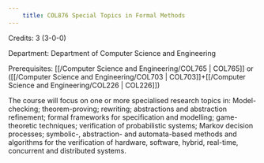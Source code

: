```yaml
---
    title: COL876 Special Topics in Formal Methods
---
```

Credits: 3 (3-0-0)

Department: Department of Computer Science and Engineering

Prerequisites: [[/Computer Science and Engineering/COL765 | COL765]] or ([[/Computer Science and Engineering/COL703 | COL703]]+[[/Computer Science and Engineering/COL226 | COL226]])

The course will focus on one or more specialised research topics in: Model-checking; theorem-proving; rewriting; abstractions and abstraction refinement; formal frameworks for specification and modelling; game-theoretic techniques; verification of probabilistic systems; Markov decision processes; symbolic-, abstraction- and automata-based methods and algorithms for the verification of hardware, software, hybrid, real-time, concurrent and distributed systems.